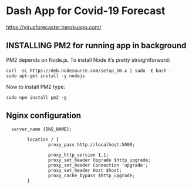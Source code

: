 # Dash App for Covid-19 Forecast

https://virusforecaster.herokuapp.com/




## INSTALLING PM2 for running app in background
PM2 depends on Node.js. To install Node it’s pretty straightforward:

```
curl -sL https://deb.nodesource.com/setup_10.x | sudo -E bash -
sudo apt-get install -y nodejs
```

Now to install PM2 type:
```
sudo npm install pm2 -g
```

## Nginx configuration

```
  server_name {DNS_NAME};

        location / {
                proxy_pass http://localhost:5000;

                proxy_http_version 1.1;
                proxy_set_header Upgrade $http_upgrade;
                proxy_set_header Connection 'upgrade';
                proxy_set_header Host $host;
                proxy_cache_bypass $http_upgrade;
        }
```
